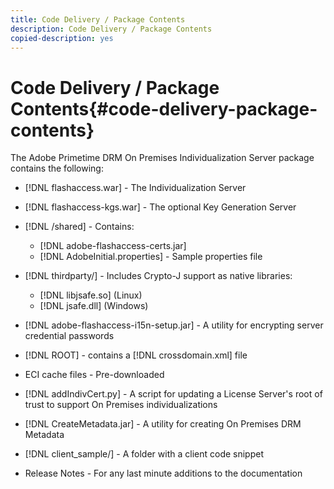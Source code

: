 ```yaml
---
title: Code Delivery / Package Contents
description: Code Delivery / Package Contents
copied-description: yes
---
```


# Code Delivery / Package Contents{#code-delivery-package-contents}

The Adobe Primetime DRM On Premises Individualization Server package contains the following:

* [!DNL flashaccess.war] - The Individualization Server 
* [!DNL flashaccess-kgs.war] - The optional Key Generation Server 
* [!DNL /shared] - Contains:

    * [!DNL adobe-flashaccess-certs.jar] 
    * [!DNL AdobeInitial.properties] - Sample properties file

* [!DNL thirdparty/] - Includes Crypto-J support as native libraries:

    * [!DNL libjsafe.so] (Linux) 
    * [!DNL jsafe.dll] (Windows)

* [!DNL adobe-flashaccess-i15n-setup.jar] - A utility for encrypting server credential passwords 
* [!DNL ROOT] - contains a [!DNL crossdomain.xml] file 

* ECI cache files - Pre-downloaded 
* [!DNL addIndivCert.py] - A script for updating a License Server's root of trust to support On Premises individualizations 
* [!DNL CreateMetadata.jar] - A utility for creating On Premises DRM Metadata 
* [!DNL client_sample/] - A folder with a client code snippet 
* Release Notes - For any last minute additions to the documentation

